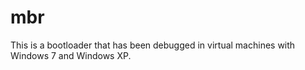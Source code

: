 # mbr
This is a bootloader that has been debugged in virtual machines with Windows 7 and Windows XP.
